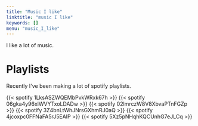 ```yaml
---
title: "Music I like"
linktitle: "music I like"
keywords: []
menu: "music_I_like"
---
```


I like a lot of music. 

# Playlists
Recently I've been making a lot of spotify playlists. 

{{< spotify 1LksASZWQEMbPvkWRxk67h >}}
{{< spotify 06gka4y96xlWVYTxoLDADw >}}
{{< spotify 02lmrczW8V8XbvaPTnFGZp >}}
{{< spotify 3Z4bnLtWhJNrsGXhmRJ0aQ >}}
{{< spotify 4jcoxpc0FFNaFA5rJ5EAIP >}}
{{< spotify 5Xz5pNHqhKQCUnhG7eJLCq >}}

